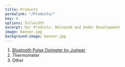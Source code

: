 ```yaml
---
title: Products
permalink: "/Products/"
key: 4
options: fullwidth
excerpt: Our Products: Released and Under Development
image: banner.jpg
background-image: banner.jpg
---
```


1. [Bluetooth Pulse Oximeter by Jumper](https://www.amazon.com/dp/B071XRG6SK) 
2. Thermometer
3. Other
